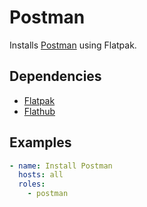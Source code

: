 # Postman

Installs [Postman](https://www.postman.com/) using Flatpak.

## Dependencies

- [Flatpak](https://flatpak.org/)
- [Flathub](https://flathub.org/)

## Examples

```yaml
- name: Install Postman
  hosts: all
  roles:
    - postman
```

